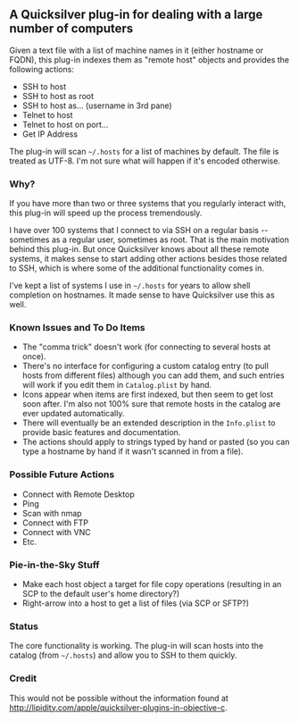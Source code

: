 ## A Quicksilver plug-in for dealing with a large number of computers ###

Given a text file with a list of machine names in it (either hostname or FQDN), this plug-in indexes them as "remote host" objects and provides the following actions:

  * SSH to host
  * SSH to host as root
  * SSH to host as… (username in 3rd pane)
  * Telnet to host
  * Telnet to host on port…
  * Get IP Address

The plug-in will scan `~/.hosts` for a list of machines by default. The file is treated as UTF-8. I'm not sure what will happen if it's encoded otherwise.

### Why? ###

If you have more than two or three systems that you regularly interact with, this plug-in will speed up the process tremendously.

I have over 100 systems that I connect to via SSH on a regular basis -- sometimes as a regular user, sometimes as root. That is the main motivation behind this plug-in. But once Quicksilver knows about all these remote systems, it makes sense to start adding other actions besides those related to SSH, which is where some of the additional functionality comes in.

I've kept a list of systems I use in `~/.hosts` for years to allow shell completion on hostnames. It made sense to have Quicksilver use this as well.

### Known Issues and To Do Items ###

  * The "comma trick" doesn't work (for connecting to several hosts at once).
  * There's no interface for configuring a custom catalog entry (to pull hosts from different files) although you can add them, and such entries will work if you edit them in `Catalog.plist` by hand.
  * Icons appear when items are first indexed, but then seem to get lost soon after. I'm also not 100% sure that remote hosts in the catalog are ever updated automatically.
  * There will eventually be an extended description in the `Info.plist` to provide basic features and documentation.
  * The actions should apply to strings typed by hand or pasted (so you can type a hostname by hand if it wasn't scanned in from a file).

### Possible Future Actions ###

  * Connect with Remote Desktop
  * Ping
  * Scan with nmap
  * Connect with FTP
  * Connect with VNC
  * Etc.

### Pie-in-the-Sky Stuff ###

  * Make each host object a target for file copy operations
    (resulting in an SCP to the default user's home directory?)
  * Right-arrow into a host to get a list of files (via SCP or SFTP?)

### Status ###

The core functionality is working. The plug-in will scan hosts into the catalog (from `~/.hosts`) and allow you to SSH to them quickly.

### Credit ###

This would not be possible without the information found at <http://lipidity.com/apple/quicksilver-plugins-in-objective-c>.
